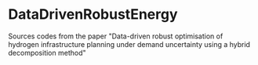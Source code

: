 # DataDrivenRobustEnergy
Sources codes from the paper "Data-driven robust optimisation of hydrogen infrastructure planning under demand uncertainty using a hybrid decomposition method"
